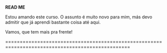 **********************READ ME**********************

Estou amando este curso. O assunto é muito novo para mim, más devo admitir que já aprendi bastante coisa até aqui.

Vamos, que tem mais pra frente!

================================================================================================= 
